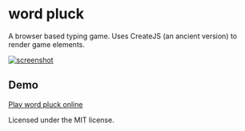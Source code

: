 # word pluck
A browser based typing game. Uses CreateJS (an ancient version) to render game elements.

[![screenshot](images/screenshot.png)](https://www.megaflash.xyz/p/wordpluck.html)


## Demo
[Play word pluck online](https://www.megaflash.xyz/p/wordpluck.html)

Licensed under the MIT license.
